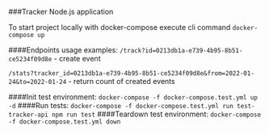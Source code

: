 ###Tracker Node.js application

To start project locally with docker-compose execute cli command `docker-compose up`

####Endpoints usage examples:
`/track?id=0213db1a-e739-4b95-8b51-ce5234f09d8e` - create event

`/stats?tracker_id=0213db1a-e739-4b95-8b51-ce5234f09d8e&from=2022-01-24&to=2022-01-24` - return count of created events

####Init test environment:
`docker-compose -f docker-compose.test.yml up -d`
####Run tests:
`docker-compose -f docker-compose.test.yml run test-tracker-api npm run test`
####Teardown test environment:
`docker-compose -f docker-compose.test.yml down`
